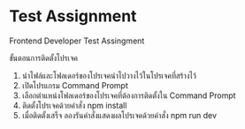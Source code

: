 # Test Assignment
 Frontend Developer Test Assingment

ขั้นตอนการติดตั้งโปรเจค
1. นำไฟล์และโฟลเดอร์ของโปรเจคนำไปวางไว้ในโปรเจคที่สร้างไว้
2. เปิดโปรแกรม Command Prompt 
3. เลือกตำแหน่งโฟลเดอร์ของโปรเจคที่ต้องการติดตั้งใน Command Prompt 
4. ติดตั้งโปรเจคด้วยคำสั่ง
    npm install
5. เมื่อติดตั้งเสร็จ ลองรันคำสั่งแสดงผลโปรเจคด้วยคำสั่ง
    npm run dev